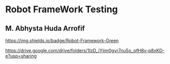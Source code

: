 <h1>Robot FrameWork Testing</h1>

<h2>M. Abhysta Huda Arrofif</h2>

https://img.shields.io/badge/Robot-Framework-Green


https://drive.google.com/drive/folders/1IzD_jYjim0gyr7nu5o_pfH8v-p8xKD-e?usp=sharing
